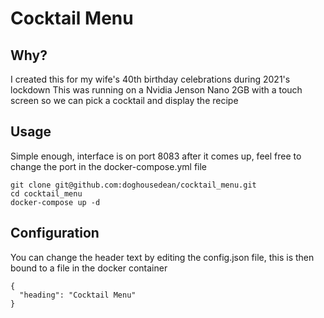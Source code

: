 # Cocktail Menu


## Why?

I created this for my wife's 40th birthday celebrations during 2021's lockdown
This was running on a Nvidia Jenson Nano 2GB with a touch screen 
so we can pick a cocktail and display the recipe

## Usage

Simple enough, interface is on port 8083 after it comes up, 
feel free to change the port in the docker-compose.yml file

	git clone git@github.com:doghousedean/cocktail_menu.git
	cd cocktail_menu
	docker-compose up -d

## Configuration

You can change the header text by editing the config.json file, this is then bound to a file in the docker container

	{
	  "heading": "Cocktail Menu"
	}
	
